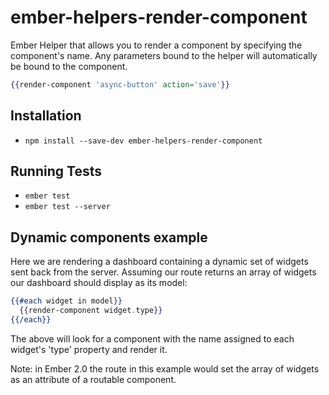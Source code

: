 # ember-helpers-render-component

Ember Helper that allows you to render a component by specifying the component's name. Any parameters bound to the helper will automatically be bound to the component.

```handlebars
{{render-component 'async-button' action='save'}}
```

## Installation

* `npm install --save-dev ember-helpers-render-component`

## Running Tests

* `ember test`
* `ember test --server`

## Dynamic components example

Here we are rendering a dashboard containing a dynamic set of widgets sent back from the server. Assuming our route returns an array of widgets our dashboard should display as its model:

```handlebars
{{#each widget in model}}
  {{render-component widget.type}}
{{/each}}
```

The above will look for a component with the name assigned to each widget's 'type' property and render it.

Note: in Ember 2.0 the route in this example would set the array of widgets as an attribute of a routable component.
